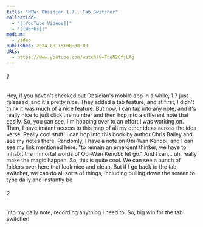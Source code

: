 ```yaml
---
title: "NEW: Obsidian 1.7...Tab Switcher"
collection:
  - "[[YouTube Videos]]"
  - "[[Works]]"
medium:
  - video
published: 2024-08-15T00:00:00
URLs:
  - https://www.youtube.com/watch?v=FneN2GfjLAg
---
```


###### 1

Hey, if you haven't checked out Obsidian's mobile app in a while, 1.7 just released, and it's pretty nice. They added a tab feature, and at first, I didn't think it was much of a nice feature. But now, I can tap into any note, and it's really nice to just click the number and then hop into a different note that easily. So, you can see, I'm hopping over to an effort I was working on. Then, I have instant access to this map of all my other ideas across the idea verse. Really cool stuff! I can hop into this book by author Chris Bailey and see my notes there. Randomly, I have a note on Obi-Wan Kenobi, and I can see my link mentioned here: "to remain an emergent thinker, we have to inhabit the immortal words of Obi-Wan Kenobi: let go." And I can… uh, really make the magic happen. So, this is quite cool. We can see a bunch of folders over here that look nice and clean. But if I go back to the tab switcher, we can do all sorts of things, including pulling down the screen to type daily and instantly be

###### 2

into my daily note, recording anything I need to. So, big win for the tab switcher!
